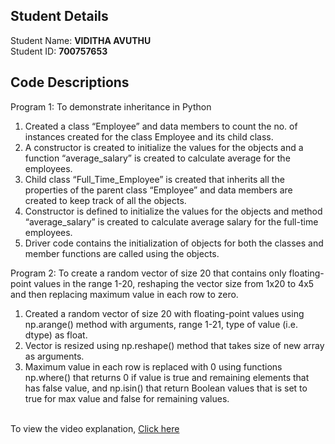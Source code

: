 ## Student Details

Student Name: <b>VIDITHA AVUTHU</b>
<br/>
Student ID: <b>700757653</b>

## Code Descriptions

Program 1: To demonstrate inheritance in Python
1. Created a class “Employee” and data members to count the no. of instances created for the class Employee and its child class.
2. A constructor is created to initialize the values for the objects and a function “average_salary” is created to calculate average for the employees.
3. Child class “Full_Time_Employee” is created that inherits all the properties of the parent class “Employee” and data members are created to keep track of all the objects.
4. Constructor is defined to initialize the values for the objects and method “average_salary” is created to calculate average salary for the full-time employees.
5. Driver code contains the initialization of objects for both the classes and member functions are called using the objects.
   <br/>

Program 2: To create a random vector of size 20 that contains only floating-point values in the range 1-20, reshaping the vector size from 1x20 to 4x5 and then replacing maximum value in each row to zero.
1. Created a random vector of size 20 with floating-point values using np.arange() method with arguments, range 1-21, type of value (i.e. dtype) as float.
2. Vector is resized using np.reshape() method that takes size of new array as arguments.
3. Maximum value in each row is replaced with 0 using functions np.where() that returns 0 if value is true and remaining elements that has false value, and np.isin() that return Boolean values that is set to true for max value and false for remaining values.
   <br/>
   <br/>


To view the video explanation, [Click here](https://drive.google.com/file/d/1CoMXHAkyAi1QbNjWX1tM3ReNDGXJTmZv/view?usp=sharing)
